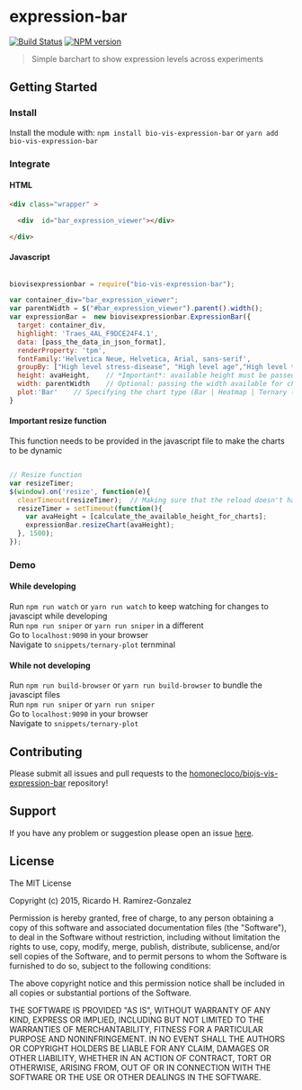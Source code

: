 # expression-bar

[![Build Status](https://secure.travis-ci.org/homonecloco/expression-bar.png?branch=master)](http://travis-ci.org/homonecloco/expression-bar)
[![NPM version](https://badge-me.herokuapp.com/api/npm/expression-bar.png)](http://badges.enytc.com/for/npm/expression-bar)

> Simple barchart to show expression levels across experiments

## Getting Started

### Install
Install the module with: `npm install bio-vis-expression-bar` or `yarn add bio-vis-expression-bar`

### Integrate
#### HTML
```html
<div class="wrapper" >

  <div  id="bar_expression_viewer"></div>    

</div>

```

#### Javascript
```javascript

biovisexpressionbar = require("bio-vis-expression-bar");

var container_div="bar_expression_viewer";
var parentWidth = $("#bar_expression_viewer").parent().width();
var expressionBar =  new biovisexpressionbar.ExpressionBar({
  target: container_div,
  highlight: 'Traes_4AL_F9DCE24F4.1',
  data: [pass_the_data_in_json_format],
  renderProperty: 'tpm',    
  fontFamily:'Helvetica Neue, Helvetica, Arial, sans-serif',
  groupBy: ["High level stress-disease", "High level age","High level tissue","High level variety"],  
  height: avaHeight,    // *Important*: available height must be passed
  width: parentWidth    // Optional: passing the width available for charts
  plot:'Bar'    // Specifying the chart type (Bar | Heatmap | Ternary (Requires homologues))
}
```
#### Important resize function
This function needs to be provided in the javascript file to make the charts to be dynamic
```javascript

// Resize function
var resizeTimer;
$(window).on('resize', function(e){
  clearTimeout(resizeTimer);  // Making sure that the reload doesn't happen if the window is resized within 1.5 seconds
  resizeTimer = setTimeout(function(){
    var avaHeight = [calculate_the_available_height_for_charts];
    expressionBar.resizeChart(avaHeight);
  }, 1500);
});
```

### Demo
#### While developing
Run ```npm run watch``` or ```yarn run watch``` to keep watching for changes to javascipt while developing <br>
Run ```npm run sniper``` or ```yarn run sniper``` in a different<br>
Go to ```localhost:9090``` in your browser<br>
Navigate to ```snippets/ternary-plot``` ternminal
#### While not developing
Run ```npm run build-browser``` or ```yarn run build-browser``` to bundle the javascipt files <br>
Run ```npm run sniper``` or ```yarn run sniper```<br>
Go to ```localhost:9090``` in your browser<br>
Navigate to ```snippets/ternary-plot```


## Contributing

Please submit all issues and pull requests to the [homonecloco/biojs-vis-expression-bar](https://github.com/homonecloco/biojs-vis-expression-bar) repository!

## Support
If you have any problem or suggestion please open an issue [here](https://github.com/homonecloco/biojs-vis-expression-bar/issues).

## License

The MIT License

Copyright (c) 2015, Ricardo H. Ramirez-Gonzalez

Permission is hereby granted, free of charge, to any person
obtaining a copy of this software and associated documentation
files (the "Software"), to deal in the Software without
restriction, including without limitation the rights to use,
copy, modify, merge, publish, distribute, sublicense, and/or sell
copies of the Software, and to permit persons to whom the
Software is furnished to do so, subject to the following
conditions:

The above copyright notice and this permission notice shall be
included in all copies or substantial portions of the Software.

THE SOFTWARE IS PROVIDED "AS IS", WITHOUT WARRANTY OF ANY KIND,
EXPRESS OR IMPLIED, INCLUDING BUT NOT LIMITED TO THE WARRANTIES
OF MERCHANTABILITY, FITNESS FOR A PARTICULAR PURPOSE AND
NONINFRINGEMENT. IN NO EVENT SHALL THE AUTHORS OR COPYRIGHT
HOLDERS BE LIABLE FOR ANY CLAIM, DAMAGES OR OTHER LIABILITY,
WHETHER IN AN ACTION OF CONTRACT, TORT OR OTHERWISE, ARISING
FROM, OUT OF OR IN CONNECTION WITH THE SOFTWARE OR THE USE OR
OTHER DEALINGS IN THE SOFTWARE.
